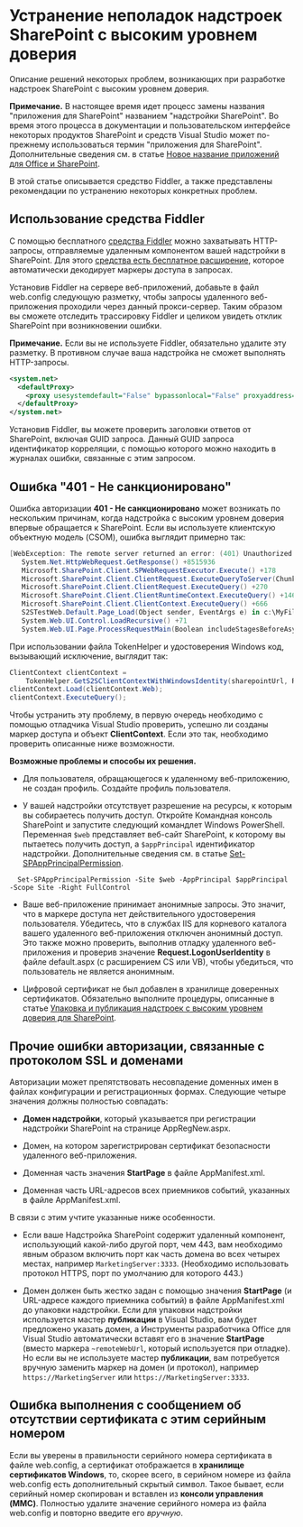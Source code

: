 
# <a name="troubleshooting-high-trust-sharepoint-add-ins"></a>Устранение неполадок надстроек SharePoint с высоким уровнем доверия
Описание решений некоторых проблем, возникающих при разработке надстроек SharePoint с высоким уровнем доверия.
 

 **Примечание.** В настоящее время идет процесс замены названия "приложения для SharePoint" названием "надстройки SharePoint". Во время этого процесса в документации и пользовательском интерфейсе некоторых продуктов SharePoint и средств Visual Studio может по-прежнему использоваться термин "приложения для SharePoint". Дополнительные сведения см. в статье [Новое название приложений для Office и SharePoint](new-name-for-apps-for-sharepoint#bk_newname).
 

В этой статье описывается средство Fiddler, а также представлены рекомендации по устранению некоторых конкретных проблем.
 

## <a name="use-the-fiddler-tool"></a>Использование средства Fiddler

С помощью бесплатного  [средства Fiddler](http://www.telerik.com/fiddler) можно захватывать HTTP-запросы, отправляемые удаленным компонентом вашей надстройки в SharePoint. Для этого [средства есть бесплатное расширение](https://github.com/andrewconnell/SPOAuthFiddlerExt), которое автоматически декодирует маркеры доступа в запросах.
 

 
Установив Fiddler на сервере веб-приложений, добавьте в файл web.config следующую разметку, чтобы запросы удаленного веб-приложения проходили через данный прокси-сервер. Таким образом вы сможете отследить трассировку Fiddler и целиком увидеть отклик SharePoint при возникновении ошибки.
 

 

 **Примечание.** Если вы не используете Fiddler, обязательно удалите эту разметку. В противном случае ваша надстройка не сможет выполнять HTTP-запросы.
 




```XML
<system.net>
  <defaultProxy>
    <proxy usesystemdefault="False" bypassonlocal="False" proxyaddress="http://127.0.0.1:8888" />
  </defaultProxy>
</system.net>

```

Установив Fiddler, вы можете проверить заголовки ответов от SharePoint, включая GUID запроса. Данный GUID запроса идентификатор корреляции, с помощью которого можно находить в журналах ошибки, связанные с этим запросом.
 

 

## <a name="401-unauthorized-error"></a>Ошибка "401 - Не санкционировано"
<a name="UnauthorizedException"> </a>

Ошибка авторизации **401 - Не санкционировано** может возникать по нескольким причинам, когда надстройка с высоким уровнем доверия впервые обращается к SharePoint. Если вы используете клиентскую объектную модель (CSOM), ошибка выглядит примерно так:
 

 

```C#
[WebException: The remote server returned an error: (401) Unauthorized.]
   System.Net.HttpWebRequest.GetResponse() +8515936
   Microsoft.SharePoint.Client.SPWebRequestExecutor.Execute() +178
   Microsoft.SharePoint.Client.ClientRequest.ExecuteQueryToServer(ChunkStringBuilder sb) +1427
   Microsoft.SharePoint.Client.ClientRequest.ExecuteQuery() +270
   Microsoft.SharePoint.Client.ClientRuntimeContext.ExecuteQuery() +146
   Microsoft.SharePoint.Client.ClientContext.ExecuteQuery() +666
   S2STestWeb.Default.Page_Load(Object sender, EventArgs e) in c:\MyFiles\HightrustTest\HightrustTestWeb\Default.aspx.cs:28
   System.Web.UI.Control.LoadRecursive() +71
   System.Web.UI.Page.ProcessRequestMain(Boolean includeStagesBeforeAsyncPoint, Boolean includeStagesAfterAsyncPoint) +3178
```

При использовании файла TokenHelper и удостоверения Windows код, вызывающий исключение, выглядит так:
 

 



```C#
ClientContext clientContext = 
    TokenHelper.GetS2SClientContextWithWindowsIdentity(sharepointUrl, Request.LogonUserIdentity); 
clientContext.Load(clientContext.Web);
clientContext.ExecuteQuery();
```

Чтобы устранить эту проблему, в первую очередь необходимо с помощью отладчика Visual Studio проверить, успешно ли созданы маркер доступа и объект **ClientContext**. Если это так, необходимо проверить описанные ниже возможности.
 

 
 **Возможные проблемы и способы их решения.**
 

 

- Для пользователя, обращающегося к удаленному веб-приложению, не создан профиль. Создайте профиль пользователя.
    
 
- У вашей надстройки отсутствует разрешение на ресурсы, к которым вы собираетесь получить доступ. Откройте Командная консоль SharePoint и запустите следующий командлет Windows PowerShell. Переменная  `$web` представляет веб-сайт SharePoint, к которому вы пытаетесь получить доступ, а `$appPrincipal` идентификатор надстройки. Дополнительные сведения см. в статье [Set-SPAppPrincipalPermission](http://technet.microsoft.com/en-us/library/jj219714%28v=office.15%29.aspx).
    
```
  Set-SPAppPrincipalPermission -Site $web -AppPrincipal $appPrincipal -Scope Site -Right FullControl
```

- Ваше веб-приложение принимает анонимные запросы. Это значит, что в маркере доступа нет действительного удостоверения пользователя. Убедитесь, что в службах IIS для корневого каталога вашего удаленного веб-приложения отключен анонимный доступ. Это также можно проверить, выполнив отладку удаленного веб-приложения и проверив значение **Request.LogonUserIdentity** в файле default.aspx (с расширением CS или VB), чтобы убедиться, что пользователь не является анонимным.
    
 
- Цифровой сертификат не был добавлен в хранилище доверенных сертификатов. Обязательно выполните процедуры, описанные в статье  [Упаковка и публикация надстроек с высоким уровнем доверия для SharePoint](package-and-publish-high-trust-sharepoint-add-ins).
    
 

## <a name="miscellaneous-ssl-and-domain-related-authorization-errors"></a>Прочие ошибки авторизации, связанные с протоколом SSL и доменами
<a name="DomainRelatedErrors"> </a>

Авторизации может препятствовать несовпадение доменных имен в файлах конфигурации и регистрационных формах. Следующие четыре значения должны полностью совпадать:
 

 

- **Домен надстройки**, который указывается при регистрации надстройки SharePoint на странице AppRegNew.aspx.
    
 
- Домен, на котором зарегистрирован сертификат безопасности удаленного веб-приложения.
    
 
- Доменная часть значения **StartPage** в файле AppManifest.xml.
    
 
- Доменная часть URL-адресов всех приемников событий, указанных в файле AppManifest.xml.
    
 
В связи с этим учтите указанные ниже особенности.
 

 

- Если ваше Надстройка SharePoint содержит удаленный компонент, использующий какой-либо другой порт, чем 443, вам необходимо явным образом включить порт как часть домена во всех четырех местах, например  `MarketingServer:3333`. (Необходимо использовать протокол HTTPS, порт по умолчанию для которого 443.)
    
 
- Домен должен быть жестко задан с помощью значения **StartPage** (и URL-адресе каждого приемника событий) в файле AppManifest.xml до упаковки надстройки. Если для упаковки надстройки используется мастер **публикации** в Visual Studio, вам будет предложено указать домен, а Инструменты разработчика Office для Visual Studio автоматически вставят его в значение **StartPage** (вместо маркера `~remoteWebUrl`, который используется при отладке). Но если вы не используете мастер **публикации**, вам потребуется вручную заменить маркер на домен (и протокол), например `https://MarketingServer` или `https://MarketingServer:3333`.
    
 

## <a name="runtime-error-saying-that-theres-no-certificate-with-that-serial-number"></a>Ошибка выполнения с сообщением об отсутствии сертификата с этим серийным номером
<a name="DomainRelatedErrors"> </a>

Если вы уверены в правильности серийного номера сертификата в файле web.config, а сертификат отображается в **хранилище сертификатов Windows**, то, скорее всего, в серийном номере из файла web.config есть дополнительный скрытый символ. Такое бывает, если серийный номер скопирован и вставлен из **консоли управления (MMC)**. Полностью удалите значение серийного номера из файла web.config и повторно введите его *вручную*.
 

 

